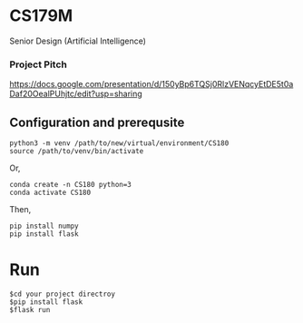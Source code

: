 # CS179M
Senior Design (Artificial Intelligence)
### Project Pitch 
https://docs.google.com/presentation/d/150yBp6TQSj0RlzVENqcyEtDE5t0aDaf20OealPUhjtc/edit?usp=sharing

## Configuration and prerequsite
```shell
python3 -m venv /path/to/new/virtual/environment/CS180
source /path/to/venv/bin/activate
```
Or,
```shell
conda create -n CS180 python=3
conda activate CS180
```
Then,
```shell
pip install numpy
pip install flask
```

# Run

```
$cd your project directroy
$pip install flask
$flask run
```
